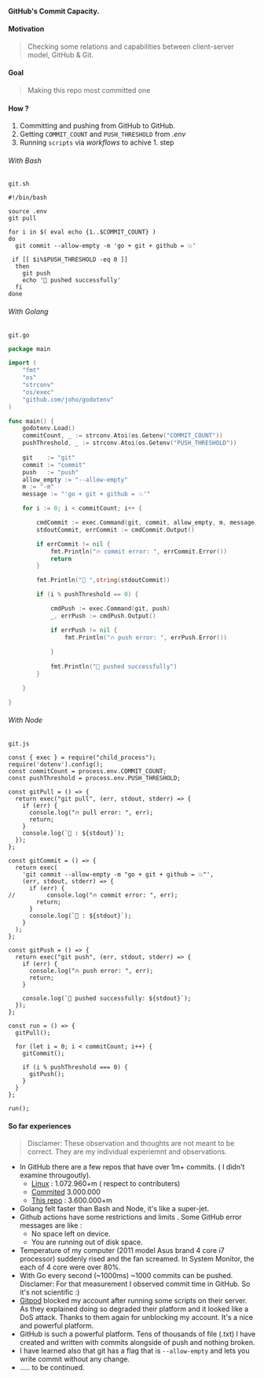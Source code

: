 
#### GitHub's Commit Capacity.


#### Motivation 
> Checking some relations and capabilities between client-server model, GitHub & Git.

#### Goal
> Making this repo most committed one

#### How ?
1. Committing and pushing from GitHub to GitHub. 
2. Getting `COMMIT_COUNT` and `PUSH_THRESHOLD` from <i>.env</i>
3. Running `scripts` via <i>workflows</i> to achive 1. step
###### With Bash
<code>git.sh</code>
```shell
#!/bin/bash

source .env
git pull

for i in $( eval echo {1..$COMMIT_COUNT} )
do
  git commit --allow-empty -m 'go + git + github = 💥'

 if [[ $i%$PUSH_THRESHOLD -eq 0 ]]
  then 
    git push 
    echo '🛬 pushed successfully'
  fi
done
```

###### With Golang
<code>git.go</code>
```go
package main

import (
	"fmt"
	"os"
	"strconv"
	"os/exec"
	"github.com/joho/godotenv"
)

func main() {
	godotenv.Load()	
	commitCount, _ := strconv.Atoi(os.Getenv("COMMIT_COUNT"))
	pushThreshold, _ := strconv.Atoi(os.Getenv("PUSH_THRESHOLD"))
	
	git    := "git"
	commit := "commit"
	push   := "push"
	allow_empty := "--allow-empty"
	m := "-m"
	message := "'go + git + github = 💥'"

	for i := 0; i < commitCount; i++ {

		cmdCommit := exec.Command(git, commit, allow_empty, m, message)
		stdoutCommit, errCommit := cmdCommit.Output()

		if errCommit != nil {
			fmt.Println("🔥 commit error: ", errCommit.Error())
			return
		}

		fmt.Println("🚀 ",string(stdoutCommit))

		if (i % pushThreshold == 0) {

			cmdPush := exec.Command(git, push)
			_, errPush := cmdPush.Output()

			if errPush != nil {
				fmt.Println("🔥 push error: ", errPush.Error())
		
			}
            
			fmt.Println("🛬 pushed successfully")
		}

	}

}
```

###### With Node
<code>git.js</code>
```node
const { exec } = require("child_process");
require('dotenv').config();
const commitCount = process.env.COMMIT_COUNT;
const pushThreshold = process.env.PUSH_THRESHOLD;

const gitPull = () => {
  return exec("git pull", (err, stdout, stderr) => {
    if (err) {
      console.log("🔥 pull error: ", err);
      return;
    }
    console.log(`🚀 : ${stdout}`);
  });
};

const gitCommit = () => {
  return exec(
    'git commit --allow-empty -m "go + git + github = 💥"',
    (err, stdout, stderr) => {
      if (err) {
//         console.log("🔥 commit error: ", err);
        return;
      }
      console.log(`🚀 : ${stdout}`);
    }
  );
};

const gitPush = () => {
  return exec("git push", (err, stdout, stderr) => {
    if (err) {
      console.log("🔥 push error: ", err);
      return;
    }

    console.log(`🛬 pushed successfully: ${stdout}`);
  });
};

const run = () => {
  gitPull();

  for (let i = 0; i < commitCount; i++) {
    gitCommit();

    if (i % pushThreshold === 0) {
      gitPush();
    }
  }
};

run();
```

#### So far experiences
> Disclamer: These observation and thoughts are not meant to be correct. They are my individual experiemnt and observations.
* In GitHub there are a few  repos that have over 1m+ commits. ( I didn't examine througoutly). 
   * [Linux](https://github.com/torvalds/linux) : 1.072.960+m  ( respect to contributers)
   * [Commited](https://github.com/virejdasani/Commited) 3.000.000
   * [This repo](https://github.com/booleanrecep/github-commit-capacity) : 3.600.000+m
* Golang felt faster than Bash and Node, it's like a super-jet.
* Github actions have some restrictions and limits . Some GitHub error messages are like :
   *  No space left on device.
   *  You are running out of disk space.
* Temperature of my computer (2011 model Asus brand 4 core i7 processor) suddenly rised and the fan screamed. In System Monitor, the each of 4 core were over 80%.
* With Go every second (~1000ms)  ~1000 commits can be pushed. Disclamer: For that measurement I observed commit time in GitHub. So it's not scientific :)
* [Gitpod](https://gitpod.io/) blocked my account after running some scripts on their server. As they explained doing so degraded their platform and it looked like a DoS attack. Thanks to them again for unblocking my account. It's a nice and powerful platform.
* GitHub is such a powerful platform. Tens of thousands of file (.txt) I have created and written with commits alongside of push and nothing broken. 
* I have learned also that git has a flag that is `--allow-empty` and lets you write commit without any change. 
* ..... to be continued.
